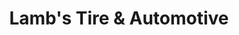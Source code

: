 ---
title: "Lamb's Tire & Automotive"
url: /round-rock/lambs-tire-and-automotive/
shop: car repair
---